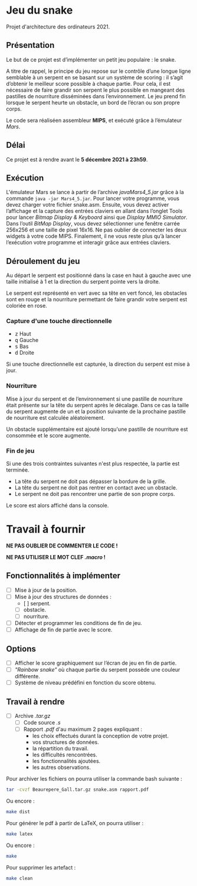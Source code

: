 # Jeu du snake

Projet d'architecture des ordinateurs 2021.

## Présentation

Le but de ce projet est d’implémenter un petit jeu populaire : le snake.

A titre de rappel, le principe du jeu repose sur le contrôle d’une longue ligne semblable à un serpent en se basant sur un système de scoring : il s’agit d’obtenir le meilleur score possible à chaque partie.
Pour cela, il est nécessaire de faire grandir son serpent le plus possible en mangeant des pastilles de nourriture disséminées dans l’environnement. Le jeu prend fin lorsque le serpent heurte un obstacle, un bord de l’écran ou son propre corps.

Le code sera réaliséen assembleur **MIPS**, et exécuté grâce à l’émulateur _Mars_.

## Délai

Ce projet est à rendre avant le **5 décembre 2021 à 23h59**.

## Exécution

L'émulateur Mars se lance à partir de l’archive _javaMars4\_5.jar_ grâce à la commande `java -jar Mars4_5.jar`. Pour lancer votre programme, vous devez charger votre fichier snake.asm. Ensuite, vous devez activer l’affichage et la capture des entrées claviers en allant dans l’onglet Tools pour lancer _Bitmap Display & Keyboard_ ainsi que _Display MMIO Simulator_. Dans l’outil _BitMap Display_, vous devez sélectionner une fenêtre carrée 256x256 et une taille de pixel 16x16. Ne pas oublier de connecter les deux widgets à votre code MIPS. Finalement, il ne vous reste plus qu’à lancer l’exécution votre programme et interagir grâce aux entrées claviers.

## Déroulement du jeu

Au départ le serpent est positionné dans la case en haut à gauche avec une taille initialisé à 1 et la direction du serpent pointe vers la droite.

Le serpent est représenté en vert avec sa tête en vert foncé, les obstacles sont en rouge et la nourriture permettant de faire grandir votre serpent est coloriée en rose.

### Capture d'une touche directionnelle

- <kbd>z</kbd> Haut
- <kbd>q</kbd> Gauche
- <kbd>s</kbd> Bas
- <kbd>d</kbd> Droite

Si une touche directionnelle est capturée, la direction du serpent est mise à jour.

### Nourriture

Mise à jour du serpent et de l’environnement si une pastille de nourriture était présente sur la tête du serpent après le décalage. Dans ce cas la taille du serpent augmente de un et la position suivante de la prochaine pastille de nourriture est calculée aléatoirement.

Un obstacle supplémentaire est ajouté lorsqu'une pastille de nourriture est consommée et le score augmente.

### Fin de jeu

Si une des trois contraintes suivantes n'est plus respectée, la partie est terminée.

- La tête du serpent ne doit pas dépasser la bordure de la grille.
- La tête du serpent ne doit pas rentrer en contact avec un obstacle.
- Le serpent ne doit pas rencontrer une partie de son propre corps.

Le score est alors affiché dans la console.

# Travail à fournir

**NE PAS OUBLIER DE COMMENTER LE CODE !**

**NE PAS UTILISER LE MOT CLEF _.macro_ !**

## Fonctionnalités à implémenter

- [ ] Mise à jour de la position.
- [ ] Mise à jour des structures de données :
  - [ ] serpent.
  - [ ] obstacle.
  - [ ] nourriture.
- [ ] Détecter et programmer les conditions de fin de jeu.
- [ ] Affichage de fin de partie avec le score.

## Options

- [ ] Afficher le score graphiquement sur l’écran de jeu en fin de partie.
- [ ] _"Rainbow snake"_ où chaque partie du serpent possède une couleur différente.
- [ ] Système de niveau prédéfini en fonction du score obtenu.

## Travail à rendre

- [ ] Archive _.tar.gz_
  - [ ] Code source _.s_
  - [ ] Rapport _.pdf_ d'au maximum 2 pages expliquant :
    - les choix effectués durant la conception de votre projet.
    - vos structures de données.
    - la répartition du travail.
    - les difficultés rencontrées.
    - les fonctionnalités ajoutées.
    - les autres observations.

Pour archiver les fichiers on pourra utiliser la commande bash suivante :

```bash
tar -cvzf Beaurepere_Gall.tar.gz snake.asm rapport.pdf
```

Ou encore :

```bash
make dist
```

Pour générer le pdf à partir de LaTeX, on pourra utiliser :

```bash
make latex
```

Ou encore :

```bash
make
```

Pour supprimer les artefact :

```bash
make clean
```